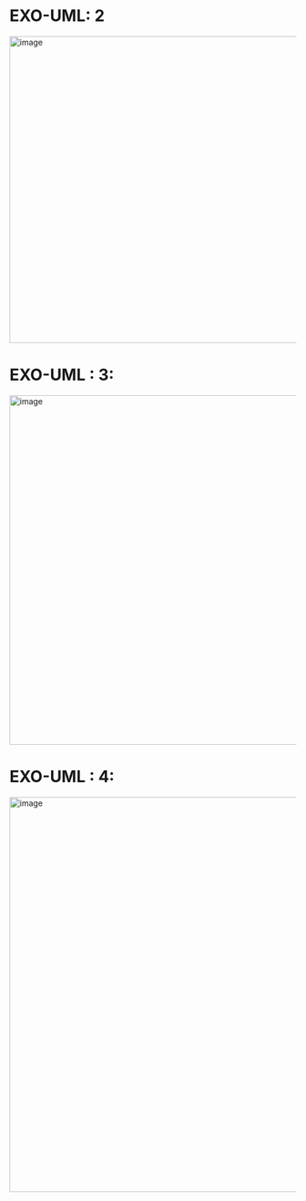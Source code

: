 # EXO-UML: 2
<img width="539" alt="image" src="https://user-images.githubusercontent.com/77548288/211401804-5dd078a1-c346-4cc1-aa9b-582d4c4f3efe.png">

<h1>EXO-UML : 3:</h1>


<img width="614" alt="image" src="https://user-images.githubusercontent.com/77548288/211402233-5ba14521-517d-451e-aba4-90551abe7d8d.png">


<h1>EXO-UML : 4:</h1>
<img width="694" alt="image" src="https://user-images.githubusercontent.com/77548288/221995885-1bee34bb-30e5-400b-b56d-de965d622adf.png">
